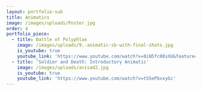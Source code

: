 ```yaml
---
layout: portfolio-sub
title: Animatics
image: /images/uploads/Poster.jpg
order: 4
portfolio_piece:
  - title: Battle of Polyphlax
    image: /images/uploads/9.-animatic-sb-with-final-shots.jpg
    is_youtube: true
    youtube_link: 'https://www.youtube.com/watch?v=8iN5fc08sXU&feature=youtu.be'
  - title: 'Soldier and Death: Introductory Animatic'
    image: /images/uploads/anisad2.jpg
    is_youtube: true
    youtube_link: 'https://www.youtube.com/watch?v=tS5ePbxxyGc'
---
```


